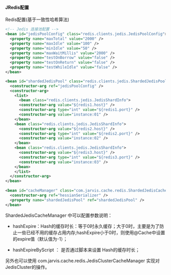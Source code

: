 #### JRedis配置

Redis配置(基于一致性哈希算法)

```xml
<!-- Jedis 连接池配置 -->
<bean id="jedisPoolConfig" class="redis.clients.jedis.JedisPoolConfig">
  <property name="maxTotal" value="2000" />
  <property name="maxIdle" value="100" />
  <property name="minIdle" value="50" />
  <property name="maxWaitMillis" value="2000" />
  <property name="testOnBorrow" value="false" />
  <property name="testOnReturn" value="false" />
  <property name="testWhileIdle" value="false" />
</bean>

<bean id="shardedJedisPool" class="redis.clients.jedis.ShardedJedisPool">
  <constructor-arg ref="jedisPoolConfig" />
  <constructor-arg>
    <list>
      <bean class="redis.clients.jedis.JedisShardInfo">
      <constructor-arg value="${redis1.host}" />
      <constructor-arg type="int" value="${redis1.port}" />
      <constructor-arg value="instance:01" />
    </bean>
    <bean class="redis.clients.jedis.JedisShardInfo">
      <constructor-arg value="${redis2.host}" />
      <constructor-arg type="int" value="${redis2.port}" />
      <constructor-arg value="instance:02" />
    </bean>
    <bean class="redis.clients.jedis.JedisShardInfo">
      <constructor-arg value="${redis3.host}" />
      <constructor-arg type="int" value="${redis3.port}" />
      <constructor-arg value="instance:03" />
    </bean>
    </list>
  </constructor-arg>
</bean>
    
<bean id="cacheManager" class="com.jarvis.cache.redis.ShardedJedisCacheManager">
  <constructor-arg ref="hessianSerializer" />
  <property name="shardedJedisPool" ref="shardedJedisPool" />
</bean>
```

ShardedJedisCacheManager 中可以配置参数说明：


* hashExpire：Hash的缓存时长：等于0时永久缓存；大于0时，主要是为了防止一些已经不用的缓存占用内存;hashExpire小于0时，则使用@Cache中设置的expire值（默认值为-1）；

* hashExpireByScript ： 是否通过脚本来设置 Hash的缓存时长；

另外也可以使用 com.jarvis.cache.redis.JedisClusterCacheManager 实现对JedisCluster的操作。

